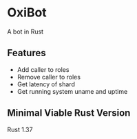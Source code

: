 # OxiBot

A bot in Rust

## Features
 - Add caller to roles
 - Remove caller to roles
 - Get latency of shard
 - Get running system uname and uptime

## Minimal Viable Rust Version
Rust 1.37

